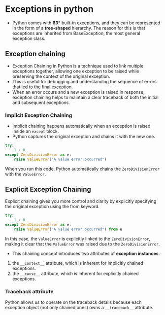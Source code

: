 # Exceptions in python

- Python comes with **63*** built-in exceptions, and they can be represented in the form of a **tree-shaped** hierarchy. The reason for this is that exceptions are inherited from BaseException, the most general exception class.

## Exception chaining 

- Exception Chaining in Python is a technique used to link multiple exceptions together, allowing one exception to be raised while preserving the context of the original exception.
- This is useful for debugging and understanding the sequence of errors that led to the final exception.
- When an error occurs and a new exception is raised in response, exception chaining helps to maintain a clear traceback of both the initial and subsequent exceptions.

### Implicit Exception Chaining 

- Implicit chaining happens automatically when an exception is raised inside an `except` block.
- Python captures the original exception and chains it with the new one.

```python
try:
    1 / 0
except ZeroDivisionError as e:
    raise ValueError("A value error occurred")
```

When you run this code, Python automatically chains the `ZeroDivisionError` with the `ValueError`.

## Explicit Exception Chaining

Explicit chaining gives you more control and clarity by explicitly specifying the original exception using the from keyword.

```python
try:
    1 / 0
except ZeroDivisionError as e:
    raise ValueError("A value error occurred") from e

```

In this case, the `ValueError` is explicitly linked to the `ZeroDivisionError`, making it clear that the `ValueError` was raised due to the `ZeroDivisionError`.


- This chaining concept introduces two attributes of **exception instances**:

1. the `__context__` attribute, which is inherent for implicitly chained exceptions.
2. the `__cause__` attribute, which is inherent for explicitly chained exceptions.


### Traceback attribute 

Python allows us to operate on the traceback details because each exception object (not only chained ones) owns a `__traceback__` attribute.
